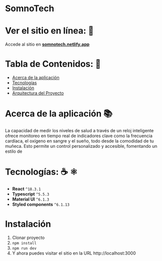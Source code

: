 # SomnoTech

# Ver el sitio en línea: 🔗

Accede al sitio en **[somnotech.netlify.app](https://somnotech.netlify.app/)**

# Tabla de Contenidos: 📑

- [Acerca de la aplicación](#acerca-de-la-aplicación-)
- [Tecnologías](#tecnologias)
- [Instalación](#instalación)
- [Arquitectura del Proyecto](#arquitectura-del-proyecto)

# Acerca de la aplicación 📚

La capacidad de medir los niveles de salud a través de un reloj inteligente ofrece monitoreo en tiempo real de indicadores clave como la frecuencia cardíaca, el oxígeno en sangre y el sueño, todo desde la comodidad de tu muñeca. Esto permite un control personalizado y accesible, fomentando un estilo de

# Tecnologías: ☕️ ⚛️

- **React** `^18.3.1`
- **Typescript** `^5.5.3`
- **Material UI** `^6.1.3`
- **Styled components** `^6.1.13`

# Instalación

1. Clonar proyecto
2. `npm install`
3. `npm run dev`
4. Y ahora puedes visitar el sitio en la URL http://localhost:3000
